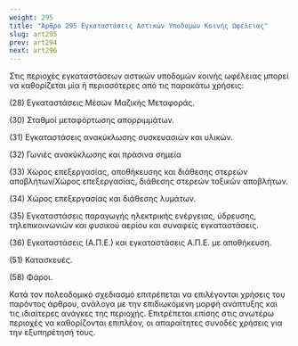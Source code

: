 ```yaml
---
weight: 295
title: "Άρθρο 295 Εγκαταστάσεις Αστικών Υποδομών Κοινής Ωφέλειας"
slug: art295
prev: art294
next: art296
---
```


Στις περιοχές εγκαταστάσεων αστικών υποδομών κοινής ωφέλειας μπορεί να καθορίζεται μία ή περισσότερες από τις παρακάτω χρήσεις:

\(28\) Εγκαταστάσεις Μέσων Μαζικής Μεταφοράς.

\(30\) Σταθμοί μεταφόρτωσης απορριμμάτων.

\(31\) Εγκαταστάσεις ανακύκλωσης συσκευασιών και υλικών.

\(32\) Γωνιές ανακύκλωσης και πράσινα σημεία

\(33\) Χώρος επεξεργασίας, αποθήκευσης και διάθεσης στερεών αποβλήτων/Χώρος επεξεργασίας, διάθεσης στερεών τοξικών αποβλήτων.

\(34\) Χώρος επεξεργασίας και διάθεσης λυμάτων.

\(35\) Εγκαταστάσεις παραγωγής ηλεκτρικής ενέργειας, ύδρευσης, τηλεπικοινωνιών και φυσικού αερίου και συναφείς εγκαταστάσεις.

\(36\) Εγκαταστάσεις (Α.Π.Ε.) και εγκαταστάσεις Α.Π.Ε. με αποθήκευση.

\(51\) Κατασκευές.

\(58\) Φάροι.

Κατά τον πολεοδομικό σχεδιασμό επιτρέπεται να επιλέγονται χρήσεις του παρόντος άρθρου, ανάλογα με την επιδιωκόμενη μορφή ανάπτυξης και τις ιδιαίτερες ανάγκες της περιοχής. Επιτρέπεται επίσης στις ανωτέρω περιοχές να καθορίζονται επιπλέον, οι απαραίτητες συνοδές χρήσεις για την εξυπηρέτησή τους.


